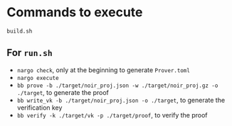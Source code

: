 # Commands to execute

`build.sh`

## For `run.sh`

- `nargo check`, only at the beginning to generate `Prover.toml`
- `nargo execute`
- `bb prove -b ./target/noir_proj.json -w ./target/noir_proj.gz -o ./target`, to generate the proof
- `bb write_vk -b ./target/noir_proj.json -o ./target`, to generate the verification key
- `bb verify -k ./target/vk -p ./target/proof`, to verify the proof

